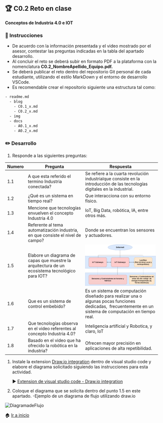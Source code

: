 ## :trophy: C0.2 Reto en clase

**Conceptos de Industria 4.0 e IOT**

### :blue_book: Instrucciones

- De acuerdo con la información presentada y el video mostrado por el asesor, contestar las preguntas indicadas en la tabla del apartado desarrollo.
- Al concluir el reto se deberá subir en formato PDF a la plataforma con la nomenclatura **C0.2_NombreApellido_Equipo.pdf.**
- Se deberá publicar el reto dentro del repositorio Git personal de cada estudiante, utilizando el estilo MarkDown y el entorno de desarrollo VSCode.
- Es recomendable crear el repositorio siguiente una estructura tal como:
```
- readme.md
  - blog
    - C0.1_x.md
    - C0.2_x.md
  - img
  - docs
    - A0.1_x.md
    - A0.2_x.md
```
  
### :pencil2: Desarrollo

1. Responde a las siguientes preguntas:

| Numero | Pregunta                                            | Respuesta  |
| ------ | --------------------------------------------------- | ---------  |
| 1.1      | A que esta referido el termino Industria conectada? | Se refiere a la cuarta revolución industrialque consiste en la introducción de las tecnologías digitales en la industrial.|
| 1.2      | ¿Qué es un sistema en tiempo real?                  |Que interacciona con su entorno físico.|
| 1.3      | Mencione que tecnologías envuelven el concepto Industria 4.0    |IoT, Big Data, robótica, IA, entre otros más.|
| 1.4      | Referente al tema automatización industria, en que consiste el nivel de campo?                        |Donde se encuentran los sensores y actuadores.|
| 1.5      | Elabore un diagrama de capas que muestre la arquitectura de un ecosistema tecnológico para IOT?                       | ![Respuesta](Img/Pregunta15.drawio.png) |
| 1.6      | Que es un sistema de control embebido?         |Es un sistema de computación diseñado para realizar una o algunas pocas funciones dedicadas, ​​ frecuentemente en un sistema de computación en tiempo real.|
| 1.7      | Que tecnologías observa en el video referentes al concepto Industria 4.0?         |Inteligencia artificial y Robotica, y claro, IoT |
| 1.8      | Basado en el video que ha ofrecido la robótica en la industria?        |Ofrecen mayor precisión en aplicaciones de alta repetibilidad.|

1. Instale la extension [Draw.io integration](https://marketplace.visualstudio.com/items?itemName=hediet.vscode-drawio) dentro de visual studio code y elabore el diagrama solicitado siguiendo las instrucciones para esta actividad.

    :arrow_forward: [Extension de visual studio code - Draw.io integration](https://www.youtube.com/watch?v=Y47ZlxoDWNI)

2. Coloque el diagrama que se solicita dentro del punto 1.5 en este apartado.
   -Ejemplo de un diagrama de flujo utilizando draw.io

![DiagramadeFlujo](../diagrams/Flujo.drawio.png)

:house: [Ir a inicio](../docs/D0.1_FundamentosElectronicaBasica.md)
